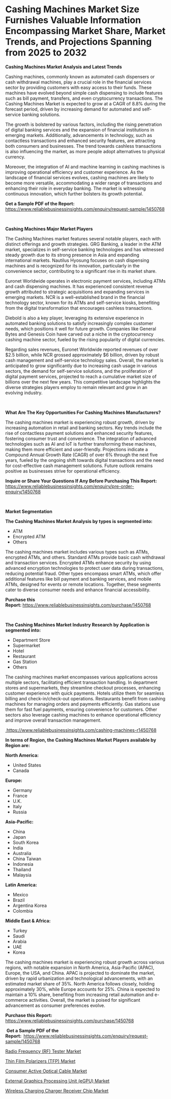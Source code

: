 <p><h1>Cashing Machines Market Size Furnishes Valuable Information Encompassing Market Share, Market Trends, and Projections Spanning from 2025 to 2032</h1></p><p><strong>Cashing Machines Market Analysis and Latest Trends</strong></p>
<p><p>Cashing machines, commonly known as automated cash dispensers or cash withdrawal machines, play a crucial role in the financial services sector by providing customers with easy access to their funds. These machines have evolved beyond simple cash dispensing to include features such as bill payment, transfers, and even cryptocurrency transactions. The Cashing Machines Market is expected to grow at a CAGR of 8.8% during the forecast period, driven by increasing demand for automated and self-service banking solutions.</p><p>The growth is bolstered by various factors, including the rising penetration of digital banking services and the expansion of financial institutions in emerging markets. Additionally, advancements in technology, such as contactless transactions and enhanced security features, are attracting both consumers and businesses. The trend towards cashless transactions is also influencing the market, as more people adopt alternatives to physical currency.</p><p>Moreover, the integration of AI and machine learning in cashing machines is improving operational efficiency and customer experience. As the landscape of financial services evolves, cashing machines are likely to become more versatile, accommodating a wider range of transactions and enhancing their role in everyday banking. The market is witnessing continuous innovation, which further bolsters its growth potential.</p></p>
<p><strong>Get a Sample PDF of the Report:&nbsp;</strong> <a href="https://www.reliablebusinessinsights.com/enquiry/request-sample/1450768?utm_campaign=1121&utm_medium=2&utm_source=Github&utm_content=ia&utm_term=06042025&utm_id=cashing-machines">https://www.reliablebusinessinsights.com/enquiry/request-sample/1450768</a></p>
<p>&nbsp;</p>
<p><strong>Cashing Machines Major Market Players</strong></p>
<p><p>The Cashing Machines market features several notable players, each with distinct offerings and growth strategies. GRG Banking, a leader in the ATM market, specializes in self-service banking technologies and has witnessed steady growth due to its strong presence in Asia and expanding international markets. Nautilus Hyosung focuses on cash dispensing machines and is recognized for its innovation, particularly in the convenience sector, contributing to a significant rise in its market share.</p><p>Euronet Worldwide operates in electronic payment services, including ATMs and cash dispensing machines. It has experienced consistent revenue growth attributed to strategic acquisitions and expanding services in emerging markets. NCR is a well-established brand in the financial technology sector, known for its ATMs and self-service kiosks, benefiting from the digital transformation that encourages cashless transactions.</p><p>Diebold is also a key player, leveraging its extensive experience in automated banking solutions to satisfy increasingly complex customer needs, which positions it well for future growth. Companies like General Bytes and Genesis Coin have carved out a niche in the cryptocurrency cashing machine sector, fueled by the rising popularity of digital currencies.</p><p>Regarding sales revenues, Euronet Worldwide reported revenues of over $2.5 billion, while NCR grossed approximately $6 billion, driven by robust cash management and self-service technology sales. Overall, the market is anticipated to grow significantly due to increasing cash usage in various sectors, the demand for self-service solutions, and the proliferation of digital payment services, projected to reach a cumulative market size of billions over the next few years. This competitive landscape highlights the diverse strategies players employ to remain relevant and grow in an evolving industry.</p></p>
<p>&nbsp;</p>
<p><strong>What Are The Key Opportunities For Cashing Machines Manufacturers?</strong></p>
<p><p>The cashing machines market is experiencing robust growth, driven by increasing automation in retail and banking sectors. Key trends include the rise of contactless payment solutions and enhanced security features, fostering consumer trust and convenience. The integration of advanced technologies such as AI and IoT is further transforming these machines, making them more efficient and user-friendly. Projections indicate a Compound Annual Growth Rate (CAGR) of over 6% through the next five years, fueled by the ongoing shift towards digital transactions and the need for cost-effective cash management solutions. Future outlook remains positive as businesses strive for operational efficiency.</p></p>
<p><strong>Inquire or Share Your Questions If Any Before Purchasing This Report:</strong> <a href="https://www.reliablebusinessinsights.com/enquiry/pre-order-enquiry/1450768?utm_campaign=1121&utm_medium=2&utm_source=Github&utm_content=ia&utm_term=06042025&utm_id=cashing-machines">https://www.reliablebusinessinsights.com/enquiry/pre-order-enquiry/1450768</a></p>
<p>&nbsp;</p>
<p><strong>Market Segmentation</strong></p>
<p><strong>The Cashing Machines Market Analysis by types is segmented into:</strong></p>
<p><ul><li>ATM</li><li>Encrypted ATM</li><li>Others</li></ul></p>
<p><p>The cashing machines market includes various types such as ATMs, encrypted ATMs, and others. Standard ATMs provide basic cash withdrawal and transaction services. Encrypted ATMs enhance security by using advanced encryption technologies to protect user data during transactions, reducing potential fraud. Other types encompass smart ATMs, which offer additional features like bill payment and banking services, and mobile ATMs, designed for events or remote locations. Together, these segments cater to diverse consumer needs and enhance financial accessibility.</p></p>
<p><strong>Purchase this Report:&nbsp;</strong><a href="https://www.reliablebusinessinsights.com/purchase/1450768?utm_campaign=1121&utm_medium=2&utm_source=Github&utm_content=ia&utm_term=06042025&utm_id=cashing-machines">https://www.reliablebusinessinsights.com/purchase/1450768</a></p>
<p>&nbsp;</p>
<p><strong>The Cashing Machines Market Industry Research by Application is segmented into:</strong></p>
<p><ul><li>Department Store</li><li>Supermarket</li><li>Hotel</li><li>Restaurant</li><li>Gas Station</li><li>Others</li></ul></p>
<p><p>The cashing machines market encompasses various applications across multiple sectors, facilitating efficient transaction handling. In department stores and supermarkets, they streamline checkout processes, enhancing customer experience with quick payments. Hotels utilize them for seamless billing and check-in/check-out operations. Restaurants benefit from cashing machines for managing orders and payments efficiently. Gas stations use them for fast fuel payments, ensuring convenience for customers. Other sectors also leverage cashing machines to enhance operational efficiency and improve overall transaction management.</p></p>
<p><a href="https://www.reliablebusinessinsights.com/cashing-machines-r1450768?utm_campaign=1121&utm_medium=2&utm_source=Github&utm_content=ia&utm_term=06042025&utm_id=cashing-machines">&nbsp;https://www.reliablebusinessinsights.com/cashing-machines-r1450768</a></p>
<p><strong>In terms of Region, the Cashing Machines Market Players available by Region are:</strong></p>
<p>
    <p> <strong> North America: </strong>
        <ul>
            <li>United States</li>
            <li>Canada</li>
        </ul>
        </p> 
    <p> <strong> Europe: </strong>
        <ul>
            <li>Germany</li>
            <li>France</li>
            <li>U.K.</li>
            <li>Italy</li>
            <li>Russia</li>
        </ul>
        </p> 
    <p> <strong> Asia-Pacific: </strong>
        <ul>
            <li>China</li>
            <li>Japan</li>
            <li>South Korea</li>
            <li>India</li>
            <li>Australia</li>
            <li>China Taiwan</li>
            <li>Indonesia</li>
            <li>Thailand</li>
            <li>Malaysia</li>
        </ul>
        </p> 
    <p> <strong> Latin America: </strong>
        <ul>
            <li>Mexico</li>
            <li>Brazil</li>
            <li>Argentina Korea</li>
            <li>Colombia</li>
        </ul>
        </p> 
    <p> <strong> Middle East & Africa: </strong>
        <ul>
            <li>Turkey</li>
            <li>Saudi</li>
            <li>Arabia</li>
            <li>UAE</li>
            <li>Korea</li>
        </ul>
    </p>
    </p>
<p><p>The cashing machines market is experiencing robust growth across various regions, with notable expansion in North America, Asia-Pacific (APAC), Europe, the USA, and China. APAC is projected to dominate the market, driven by rapid urbanization and technological advancements, with an estimated market share of 35%. North America follows closely, holding approximately 30%, while Europe accounts for 25%. China is expected to maintain a 10% share, benefiting from increasing retail automation and e-commerce activities. Overall, the market is poised for significant advancement as consumer preferences evolve.</p></p>
<p><strong>Purchase this Report: </strong><a href="https://www.reliablebusinessinsights.com/purchase/1450768?utm_campaign=1121&utm_medium=2&utm_source=Github&utm_content=ia&utm_term=06042025&utm_id=cashing-machines">https://www.reliablebusinessinsights.com/purchase/1450768</a></p>
<p>&nbsp;<strong>Get a Sample PDF of the Report:&nbsp;&nbsp;</strong><a href="https://www.reliablebusinessinsights.com/enquiry/request-sample/1450768?utm_campaign=1121&utm_medium=2&utm_source=Github&utm_content=ia&utm_term=06042025&utm_id=cashing-machines">https://www.reliablebusinessinsights.com/enquiry/request-sample/1450768</a></p>
<p><strong></strong></p>
<p><p><a href="https://github.com/spineamosa0e/Market-Research-Report-List-1/blob/main/radio-frequency-rf-tester-market.md?utm_campaign=1121&utm_medium=2&utm_source=Github&utm_content=ia&utm_term=06042025&utm_id=cashing-machines">Radio Frequency (RF) Tester Market</a></p><p><a href="https://github.com/dekamrapinq1/Market-Research-Report-List-1/blob/main/thin-film-polarizers-tfp-market.md?utm_campaign=1121&utm_medium=2&utm_source=Github&utm_content=ia&utm_term=06042025&utm_id=cashing-machines">Thin Film Polarizers (TFP) Market</a></p><p><a href="https://github.com/waldarolka1j/Market-Research-Report-List-1/blob/main/consumer-active-optical-cable-market.md?utm_campaign=1121&utm_medium=2&utm_source=Github&utm_content=ia&utm_term=06042025&utm_id=cashing-machines">Consumer Active Optical Cable Market</a></p><p><a href="https://github.com/dumanelina6v/Market-Research-Report-List-1/blob/main/external-graphics-processing-unit-egpu-market.md?utm_campaign=1121&utm_medium=2&utm_source=Github&utm_content=ia&utm_term=06042025&utm_id=cashing-machines">External Graphics Processing Unit (eGPU) Market</a></p><p><a href="https://github.com/maaniwilka9y/Market-Research-Report-List-1/blob/main/wireless-charging-charger-receiver-chip-market.md?utm_campaign=1121&utm_medium=2&utm_source=Github&utm_content=ia&utm_term=06042025&utm_id=cashing-machines">Wireless Charging Charger Receiver Chip Market</a></p></p>